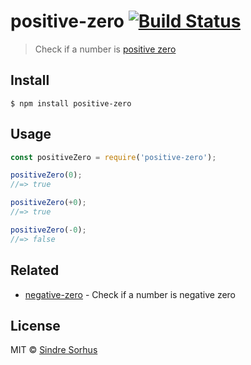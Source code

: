 # positive-zero [![Build Status](https://travis-ci.org/sindresorhus/positive-zero.svg?branch=master)](https://travis-ci.org/sindresorhus/positive-zero)

> Check if a number is [positive zero](https://en.wikipedia.org/wiki/Signed_zero)


## Install

```
$ npm install positive-zero
```


## Usage

```js
const positiveZero = require('positive-zero');

positiveZero(0);
//=> true

positiveZero(+0);
//=> true

positiveZero(-0);
//=> false
```


## Related

- [negative-zero](https://github.com/sindresorhus/negative-zero) - Check if a number is negative zero


## License

MIT © [Sindre Sorhus](https://sindresorhus.com)
